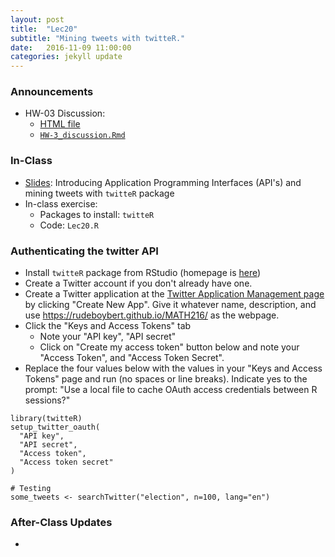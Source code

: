 ```yaml
---
layout: post
title:  "Lec20"
subtitle: "Mining tweets with twitteR."
date:   2016-11-09 11:00:00
categories: jekyll update
---
```




### Announcements

* HW-03 Discussion:
    + <a href = "{{ site.baseurl }}/assets/HW-3_discussion.html" target = "_blank">HTML file</a>
    + <a href="{{ site.baseurl }}/assets/HW-3_discussion.Rmd" target="_blank">`HW-3_discussion.Rmd`</a>

### In-Class

* <a href = "http://htmlpreview.github.io/?https://raw.githubusercontent.com/2016-09-Middlebury-Data-Science/Topics/master/Lec20%20Twitter%20Data/Lec20.html"
target = "_blank">Slides</a>: Introducing Application Programming Interfaces (API's) and mining tweets with `twitteR` package
* In-class exercise:
    + Packages to install: `twitteR`
    + Code: `Lec20.R`


### Authenticating the twitter API

* Install `twitteR` package from RStudio (homepage is [here](https://github.com/geoffjentry/twitteR))
* Create a Twitter account if you don't already have one.
* Create a Twitter application at the [Twitter Application Management 
page](https://apps.twitter.com/) by clicking "Create New App". Give it whatever
name, description, and use <https://rudeboybert.github.io/MATH216/> as the
webpage.
* Click the "Keys and Access Tokens" tab
    + Note your "API key", "API secret"
    + Click on "Create my access token" button below and note your "Access Token", and "Access Token Secret".
* Replace the four values below with the values in your "Keys and Access Tokens"
page and run (no spaces or line breaks). Indicate yes to the prompt: "Use a local file to cache
OAuth access credentials between R sessions?"

~~~~
library(twitteR)
setup_twitter_oauth(
  "API key", 
  "API secret", 
  "Access token", 
  "Access token secret"
)

# Testing
some_tweets <- searchTwitter("election", n=100, lang="en")
~~~~



### After-Class Updates

* 
